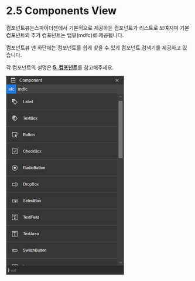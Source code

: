 # 2.5 Components View

컴포넌트뷰는스파이더젠에서 기본적으로 제공하는 컴포넌트가 리스트로 보여지며 기본 컴포넌트외 추가 컴포넌트는 탭뷰\(mdfc\)로 제공됩니다.

컴포넌트뷰 맨 하단에는 컴포넌트를 쉽게 찾을 수 있게 컴포넌트 검색기를 제공하고 있습니다.

각 컴포넌트의 설명은 [**5. 컴포넌트**](../6./)를 참고해주세요.

![](../.gitbook/assets/components.png)

